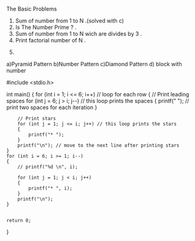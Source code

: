 The Basic Problems 
1) Sum of number from 1 to N .(solved with c)
2) Is The Number Prime ? .
3) Sum of number from 1 to N wich are divides by 3 .
4) Print factorial number of N .
5.
 a)Pyramid Pattern
 b)Number Pattern
 c)Diamond Pattern
 d) block with number  



#include <stdio.h>

int main()
{
    for (int i = 1; i <= 6; i++) // loop for each row
    {
        // Print leading spaces
        for (int j = 6; j > i; j--) // this loop prints the spaces
        {
            printf("  "); // print two spaces for each iteration
        }

        // Print stars
        for (int j = 1; j <= i; j++) // this loop prints the stars
        {
            printf("* ");
        }
        printf("\n"); // move to the next line after printing stars
    }
    for (int i = 6; i >= 1; i--)
    {
        // printf("%d \n", i);

        for (int j = 1; j < i; j++)
        {
            printf("* ", i);
        }
        printf("\n");
    }
    

    return 0;
}
